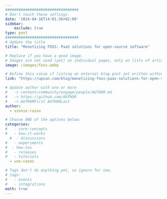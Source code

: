 ```yaml
---
#################################
# Don't touch these settings.
date: '2024-04-16T14:01:36+02:00'
sidebar:
    exclude: true
type: post
#################################
# Update the title
title: "Monetizing FOSS: PaaS solutions for open-source software"

# Replace if you have a good image. 
# Images are not used (yet) on individual pages, only on lists of articles.
image: /images/foss.webp

# Define this value if listing an external blog post not written within this site.
link: "https://upsun.com/blog/monetizing-foss-paas-solutions-for-open-source-software/"

# Update author with one or more
#   -> content/community/engage/people/AUTHOR.md
#   -> https://github.com/AUTHOR
#   -> AUTHORFirst AUTHORLast
author:
  - vinnie-russo

# Choose ONE of the options below:
categories:
#   - core-concepts
#   - how-it-works
  #  - discussions
#   - experiments
#  - how-tos
#   - releases
#   - tutorials
  - use-cases

# Tags don't do anything yet, so ignore for now.
# tags:
#   - events
#   - integrations
math: true
---
```

